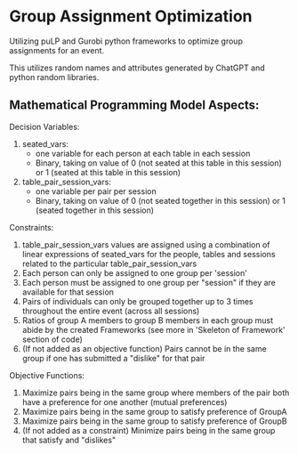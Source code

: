 # Group Assignment Optimization

Utilizing puLP and Gurobi python frameworks to optimize group assignments for an event. 

This utilizes random names and attributes generated by ChatGPT and python random libraries. 


## Mathematical Programming Model Aspects: 
Decision Variables: 
1. seated_vars:
    - one variable for each person at each table in each session
    - Binary, taking on value of 0 (not seated at this table in this session) or 1 (seated at this table in this session)
2. table_pair_session_vars: 
    - one variable per pair per session
    - Binary, taking on value of 0 (not seated together in this session) or 1 (seated together in this session)

Constraints: 
1. table_pair_session_vars values are assigned using a combination of linear expressions of seated_vars for the people, tables and sessions related to the particular table_pair_session_vars
2. Each person can only be assigned to one group per 'session' 
3. Each person must be assigned to one group per "session" if they are available for that session
4. Pairs of individuals can only be grouped together up to 3 times throughout the entire event (across all sessions)
5. Ratios of group A members to group B members in each group must abide by the created Frameworks (see more in 'Skeleton of Framework' section of code)
6. (If not added as an objective function) Pairs cannot be in the same group if one has submitted a "dislike" for that pair

Objective Functions:
1. Maximize pairs being in the same group where members of the pair both have a preference for one another (mutual preferences)
2. Maximize pairs being in the same group to satisfy preference of GroupA
3. Maximize pairs being in the same group to satisfy preference of GroupB
4. (If not added as a constraint) Minimize pairs being in the same group that satisfy and "dislikes"



